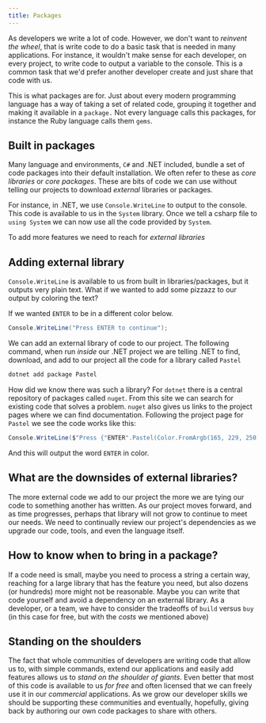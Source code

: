 ```yaml
---
title: Packages
---
```


As developers we write a lot of code. However, we don't want to _reinvent the
wheel_, that is write code to do a basic task that is needed in many
applications. For instance, it wouldn't make sense for each developer, on every
project, to write code to output a variable to the console. This is a common
task that we'd prefer another developer create and just share that code with us.

This is what packages are for. Just about every modern programming language has
a way of taking a set of related code, grouping it together and making it
available in a `package.` Not every language calls this packages, for instance
the Ruby language calls them `gems`.

## Built in packages

Many language and environments, `C#` and .NET included, bundle a set of code
packages into their default installation. We often refer to these as _core
libraries_ or _core packages_. These are bits of code we can use without telling
our projects to download _external_ libraries or packages.

For instance, in .NET, we use `Console.WriteLine` to output to the console. This
code is available to us in the `System` library. Once we tell a csharp file to
`using System` we can now use all the code provided by `System`.

To add more features we need to reach for _external libraries_

## Adding external library

`Console.WriteLine` is available to us from built in libraries/packages, but it
outputs very plain text. What if we wanted to add some pizzazz to our output by
coloring the text?

If we wanted `ENTER` to be in a different color below.

```C#
Console.WriteLine("Press ENTER to continue");
```

We can add an external library of code to our project. The following command,
when run _inside_ our .NET project we are telling .NET to find, download, and
add to our project all the code for a library called `Pastel`

```sh
dotnet add package Pastel
```

How did we know there was such a library? For `dotnet` there is a central
repository of packages called `nuget`. From this site we can search for existing
code that solves a problem. `nuget` also gives us links to the project pages
where we can find documentation. Following the project page for `Pastel` we see
the code works like this:

```C#
Console.WriteLine($"Press {"ENTER".Pastel(Color.FromArgb(165, 229, 250))} to continue");
```

And this will output the word `ENTER` in color.

## What are the downsides of external libraries?

The more external code we add to our project the more we are tying our code to
something another has written. As our project moves forward, and as time
progresses, perhaps that library will not grow to continue to meet our needs. We
need to continually review our project's dependencies as we upgrade our code,
tools, and even the language itself.

## How to know when to bring in a package?

If a code need is small, maybe you need to process a string a certain way,
reaching for a large library that has the feature you need, but also dozens (or
hundreds) more might not be reasonable. Maybe you can write that code yourself
and avoid a dependency on an external library. As a developer, or a team, we
have to consider the tradeoffs of `build` versus `buy` (in this case for free,
but with the _costs_ we mentioned above)

## Standing on the shoulders

The fact that whole communities of developers are writing code that allow us to,
with simple commands, extend our applications and easily add features allows us
to _stand on the shoulder of giants_. Even better that most of this code is
available to us _for free_ and often licensed that we can freely use it in our
_commercial_ applications. As we grow our developer skills we should be
supporting these communities and eventually, hopefully, giving back by authoring
our own code packages to share with others.
